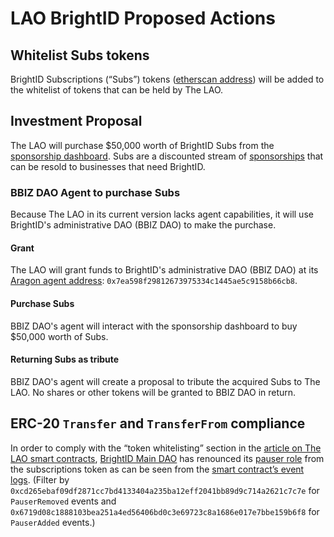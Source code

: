# LAO BrightID Proposed Actions

## Whitelist Subs tokens
BrightID Subscriptions (“Subs”) tokens ([etherscan address](https://etherscan.io/token/0x61CEAc48136d6782DBD83c09f51E23514D12470a)) will be added to the whitelist of tokens that can be held by The LAO.

## Investment Proposal
The LAO will purchase $50,000 worth of BrightID Subs from the [sponsorship dashboard](https://sp.brightid.org). Subs are a discounted stream of [sponsorships](https://medium.com/brightid/brightid-sponsorships-5327a8d39f1e) that can be resold to businesses that need BrightID.

### BBIZ DAO Agent to purchase Subs
Because The LAO in its current version lacks agent capabilities, it will use BrightID's administrative DAO (BBIZ DAO) to make the purchase.

#### Grant
The LAO will grant funds to BrightID's administrative DAO (BBIZ DAO) at its [Aragon agent address](https://mainnet.aragon.org/#/brightidbiz/organization): `0x7ea598f29812673975334c1445ae5c9158b66cb8`.

#### Purchase Subs
BBIZ DAO's agent will interact with the sponsorship dashboard to buy $50,000 worth of Subs.

#### Returning Subs as tribute
BBIZ DAO's agent will create a proposal to tribute the acquired Subs to The LAO. No shares or other tokens will be granted to BBIZ DAO in return.

## ERC-20 `Transfer` and `TransferFrom` compliance
In order to comply with the “token whitelisting” section in the [article on The LAO smart contracts](https://medium.com/@thelaoofficial/the-lao-joins-forces-with-moloch-dao-and-metacartel-to-begin-to-standardize-dao-related-smart-b6ee4b0db071), [BrightID Main DAO](https://mainnet.aragon.org/#/brightid/organization/) has renounced its [pauser role](https://github.com/BrightID/Sponsorship-Subscriptions-SmartContracts/blob/master/node_modules/openzeppelin-solidity/contracts/access/roles/PauserRole.sol) from the subscriptions token as can be seen from the [smart contract’s event logs](https://etherscan.io/address/0x61CEAc48136d6782DBD83c09f51E23514D12470a#events). (Filter by `0xcd265ebaf09df2871cc7bd4133404a235ba12eff2041bb89d9c714a2621c7c7e` for `PauserRemoved` events and `0x6719d08c1888103bea251a4ed56406bd0c3e69723c8a1686e017e7bbe159b6f8` for `PauserAdded` events.)
